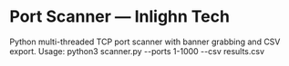 # Port Scanner — Inlighn Tech
Python multi-threaded TCP port scanner with banner grabbing and CSV export.
Usage:
  python3 scanner.py <target> --ports 1-1000 --csv results.csv
